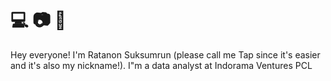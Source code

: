 # :computer: :camera: :book: 

Hey everyone! I'm Ratanon Suksumrun (please call me Tap since it's easier and it's also my nickname!). I"m a data analyst at Indorama Ventures PCL